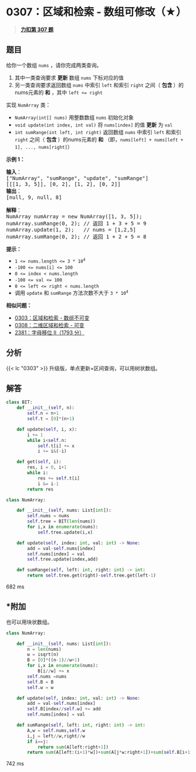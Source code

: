 # 0307：区域和检索 - 数组可修改（★）


> <u>**[力扣第 307 题](https://leetcode.cn/problems/range-sum-query-mutable/)**</u>

## 题目

<p>给你一个数组 <code>nums</code> ，请你完成两类查询。</p>

<ol>
<li>其中一类查询要求 <strong>更新</strong> 数组 <code>nums</code> 下标对应的值</li>
<li>另一类查询要求返回数组 <code>nums</code> 中索引 <code>left</code> 和索引 <code>right</code> 之间（ <strong>包含 </strong>）的nums元素的 <strong>和</strong> ，其中 <code>left &lt;= right</code></li>
</ol>

<p>实现 <code>NumArray</code> 类：</p>

<ul>
<li><code>NumArray(int[] nums)</code> 用整数数组 <code>nums</code> 初始化对象</li>
<li><code>void update(int index, int val)</code> 将 <code>nums[index]</code> 的值 <strong>更新</strong> 为 <code>val</code></li>
<li><code>int sumRange(int left, int right)</code> 返回数组 <code>nums</code> 中索引 <code>left</code> 和索引 <code>right</code> 之间（ <strong>包含 </strong>）的nums元素的 <strong>和</strong> （即，<code>nums[left] + nums[left + 1], ..., nums[right]</code>）</li>
</ul>



<p><strong>示例 1：</strong></p>

<pre>
<strong>输入</strong>：
["NumArray", "sumRange", "update", "sumRange"]
[[[1, 3, 5]], [0, 2], [1, 2], [0, 2]]
<strong>输出</strong>：
[null, 9, null, 8]

<strong>解释</strong>：
NumArray numArray = new NumArray([1, 3, 5]);
numArray.sumRange(0, 2); // 返回 1 + 3 + 5 = 9
numArray.update(1, 2);   // nums = [1,2,5]
numArray.sumRange(0, 2); // 返回 1 + 2 + 5 = 8
</pre>



<p><strong>提示：</strong></p>

<ul>
<li><code>1 &lt;= nums.length &lt;= 3 * 10<sup>4</sup></code></li>
<li><code>-100 &lt;= nums[i] &lt;= 100</code></li>
<li><code>0 &lt;= index &lt; nums.length</code></li>
<li><code>-100 &lt;= val &lt;= 100</code></li>
<li><code>0 &lt;= left &lt;= right &lt; nums.length</code></li>
<li>调用 <code>update</code> 和 <code>sumRange</code> 方法次数不大于 <code>3 * 10<sup>4</sup></code> </li>
</ul>


**相似问题：**
- [0303：区域和检索 - 数组不可变](/leetcode/0303)
- [0308：二维区域和检索 - 可变](/leetcode/0308)
- [2381：字母移位 II（1793 分）](/leetcode/2381)


## 分析

{{< lc "0303" >}} 升级版，单点更新+区间查询，可以用树状数组。

## 解答
```python
class BIT:
    def __init__(self, n):
        self.n = n+1
        self.t = [0]*(n+1)

    def update(self, i, x):
        i += 1
        while i<self.n:
            self.t[i] += x
            i += i&(-i)

    def get(self, i):
        res, i = 0, i+1
        while i:
            res += self.t[i]
            i &= i-1
        return res

class NumArray:

    def __init__(self, nums: List[int]):
        self.nums = nums
        self.tree = BIT(len(nums))
        for i,x in enumerate(nums):
            self.tree.update(i,x)

    def update(self, index: int, val: int) -> None:
        add = val-self.nums[index]
        self.nums[index] = val
        self.tree.update(index,add)

    def sumRange(self, left: int, right: int) -> int:
        return self.tree.get(right)-self.tree.get(left-1)
```
682 ms

## *附加

也可以用块状数组。


```python
class NumArray:

    def __init__(self, nums: List[int]):
        n = len(nums)
        w = isqrt(n)
        B = [0]*((n-1)//w+1)
        for i,x in enumerate(nums):
            B[i//w] += x
        self.nums =nums
        self.B = B
        self.w = w

    def update(self, index: int, val: int) -> None:
        add = val-self.nums[index]
        self.B[index//self.w] += add
        self.nums[index] = val

    def sumRange(self, left: int, right: int) -> int:
        A,w = self.nums,self.w
        i,j = left//w,right//w
        if i==j:
            return sum(A[left:right+1])
        return sum(A[left:(i+1)*w])+sum(A[j*w:right+1])+sum(self.B[i+1:j])
```
742 ms


